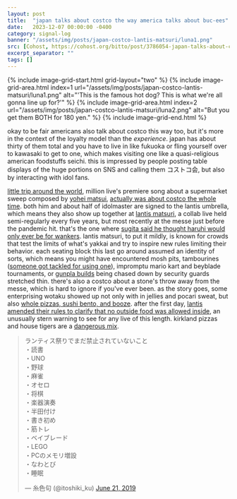 ```yaml
---
layout: post
title:  "japan talks about costco the way america talks about buc-ees"
date:   2023-12-07 00:00:00 -0400
category: signal-log
banner: "/assets/img/posts/japan-costco-lantis-matsuri/luna1.png"
src: [Cohost, https://cohost.org/bitto/post/3786054-japan-talks-about-co]
excerpt_separator: ""
tags: []
---
```


{% include image-grid-start.html grid-layout="two" %}
{% include image-grid-area.html index=1 url="/assets/img/posts/japan-costco-lantis-matsuri/luna1.png" alt="'This is the famous hot dog? This is what we're all gonna line up for?'" %}
{% include image-grid-area.html index=2 url="/assets/img/posts/japan-costco-lantis-matsuri/luna2.png" alt="But you get them BOTH for 180 yen." %}
{% include image-grid-end.html %}

okay to be fair americans also talk about costco this way too, but it's more in the context of the loyalty model than the *experience*. japan has about thirty of them total and you have to live in like fukuoka or fling yourself over to kawasaki to get to one, which makes visiting one like a quasi-religious american foodstuffs seichi. this is impressed by people posting table displays of the huge portions on SNS and calling them コストコ会, but also by interacting with idol fans.

[little trip around the world](https://www.youtube.com/watch?v=aHi0CUnH88o), million live's premiere song about a supermarket sweep composed by [yohei matsui](https://vgmdb.net/artist/12385), [actually was about costco the whole time](https://twitter.com/y_matwee/status/1259809950987022336). both him and about half of idolmaster are signed to the lantis umbrella, which means they also show up together at [lantis matsuri](https://ja.wikipedia.org/wiki/%E3%83%A9%E3%83%B3%E3%83%86%E3%82%A3%E3%82%B9%E7%A5%AD%E3%82%8A), a collab live held semi-regularly every five years, but most recently at the messe just before the pandemic hit. that's the one where [sugita said he thought haruhi would only ever be for wankers](https://twitter.com/RicottaCheese_P/status/1142697871537401856). lantis matsuri, to put it mildly, is known for crowds that test the limits of what's yakkai and try to inspire new rules limiting their behavior. each seating block this last go around assumed an identity of sorts, which means you might have encountered mosh pits, tambourines ([someone got tackled for using one](https://twitter.com/mmts_hobby/status/1142657471283994624)), impromptu mario kart and beyblade tournaments, or [gunpla builds](https://twitter.com/akisg/status/1142310317545779201) being chased down by security guards stretched thin. there's also a costco about a stone's throw away from the messe, which is hard to ignore if you've ever been. as the story goes, some enterprising wotaku showed up not only with in jellies and pocari sweat, but also [whole pizzas, sushi bento, and booze](https://twitter.com/sirokane1215/status/1571021513872252928). after the first day, [lantis amended their rules to clarify that no outside food was allowed inside](https://lantis.jp/news.php?id=1561123989), an unusually stern warning to see for any live of this length. kirkland pizzas and house tigers are a [dangerous mix](https://galpo.info/feature/list/1741).

<blockquote class="post-tweet"><p>ランティス祭りでまだ禁止されていないこと　<br>・読書<br>・UNO<br>・野球<br>・麻雀<br>・オセロ<br>・将棋<br>・楽器演奏<br>・半田付け<br>・書き初め<br>・筋トレ<br>・ベイブレード<br>・LEGO<br>・PCのメモリ増設<br>・なわとび<br>・睡眠</p>&mdash; 糸色句 (@itoshiki_ku) <a href="https://twitter.com/itoshiki_ku/status/1142092067021082624">June 21, 2019</a></blockquote>
